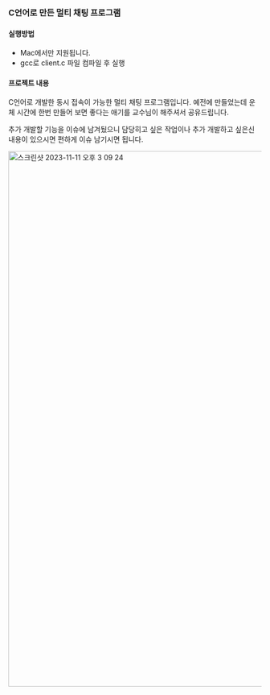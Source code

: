 ### C언어로 만든 멀티 채팅 프로그램

#### 실행방법
* Mac에서만 지원됩니다.
* gcc로 client.c 파일 컴파일 후 실행


#### 프로젝트 내용
C언어로 개발한 동시 접속이 가능한 멀티 채팅 프로그램입니다.
예전에 만들었는데 운체 시간에 한번 만들어 보면 좋다는 애기를 교수님이 해주셔서 공유드립니다.


추가 개발할 기능을 이슈에 남겨뒀으니 담당히고 싶은 작업이나 추가 개발하고 싶은신 내용이 있으시면 
편하게 이슈 남기시면 됩니다.

<img width="1064" alt="스크린샷 2023-11-11 오후 3 09 24" src="https://github.com/thinkjin99/chat_by_c/assets/79181909/8c236f38-1af8-4855-882d-a3045eb72b29">
